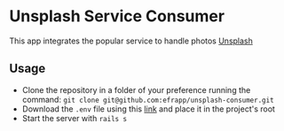 # Unsplash Service Consumer

This app integrates the popular service to handle photos [Unsplash](https://unsplash.com/)


## Usage
- Clone the repository in a folder of your preference running the command: `git clone git@github.com:efrapp/unsplash-consumer.git`
- Download the `.env` file using this [link](https://storage.cloud.google.com/unsplash-consumer-bucket/.env) and place it in the project's root
- Start the server with `rails s`
